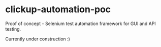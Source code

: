 # clickup-automation-poc
Proof of concept - Selenium test automation framework for GUI and API testing.

Currently under construction :)
